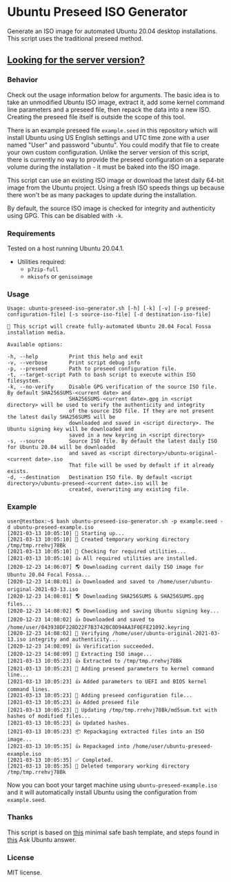 # Ubuntu Preseed ISO Generator
Generate an ISO image for automated Ubuntu 20.04 desktop installations. This script uses the traditional preseed method.

## [Looking for the server version?](https://github.com/covertsh/ubuntu-autoinstall-generator)

### Behavior

Check out the usage information below for arguments. The basic idea is to take an unmodified Ubuntu ISO image, extract it, add some kernel command line parameters and a preseed file, then repack the data into a new ISO. Creating the preseed file itself is outside the scope of this tool.

There is an example preseed file ```example.seed``` in this repository which will install Ubuntu using US English settings and UTC time zone with a user named "User" and password "ubuntu". You could modify that file to create your own custom configuration. Unlike the server version of this script, there is currently no way to provide the preseed configuration on a separate volume during the installation - it must be baked into the ISO image.

This script can use an existing ISO image or download the latest daily 64-bit image from the Ubuntu project. Using a fresh ISO speeds things up because there won't be as many packages to update during the installation.

By default, the source ISO image is checked for integrity and authenticity using GPG. This can be disabled with ```-k```.

### Requirements
Tested on a host running Ubuntu 20.04.1.
- Utilities required:
    - ```p7zip-full```
    - ```mkisofs``` or ```genisoimage```

### Usage
```
Usage: ubuntu-preseed-iso-generator.sh [-h] [-k] [-v] [-p preseed-configuration-file] [-s source-iso-file] [-d destination-iso-file]

💁 This script will create fully-automated Ubuntu 20.04 Focal Fossa installation media.

Available options:

-h, --help          Print this help and exit
-v, --verbose       Print script debug info
-p, --preseed       Path to preseed configuration file.
-t, --target-script Path to bash script to execute within ISO filesystem.
-k, --no-verify     Disable GPG verification of the source ISO file. By default SHA256SUMS-<current date> and
                    SHA256SUMS-<current date>.gpg in <script directory> will be used to verify the authenticity and integrity
                    of the source ISO file. If they are not present the latest daily SHA256SUMS will be
                    downloaded and saved in <script directory>. The Ubuntu signing key will be downloaded and
                    saved in a new keyring in <script directory>
-s, --source        Source ISO file. By default the latest daily ISO for Ubuntu 20.04 will be downloaded
                    and saved as <script directory>/ubuntu-original-<current date>.iso
                    That file will be used by default if it already exists.
-d, --destination   Destination ISO file. By default <script directory>/ubuntu-preseed-<current date>.iso will be
                    created, overwriting any existing file.
```

### Example
```
user@testbox:~$ bash ubuntu-preseed-iso-generator.sh -p example.seed -d ubuntu-preseed-example.iso
[2021-03-13 10:05:10] 👶 Starting up...
[2021-03-13 10:05:10] 📁 Created temporary working directory /tmp/tmp.rrehvj78Bk
[2021-03-13 10:05:10] 🔎 Checking for required utilities...
[2021-03-13 10:05:10] 👍 All required utilities are installed.
[2020-12-23 14:06:07] 🌎 Downloading current daily ISO image for Ubuntu 20.04 Focal Fossa...
[2020-12-23 14:08:01] 👍 Downloaded and saved to /home/user/ubuntu-original-2021-03-13.iso
[2020-12-23 14:08:01] 🌎 Downloading SHA256SUMS & SHA256SUMS.gpg files...
[2020-12-23 14:08:02] 🌎 Downloading and saving Ubuntu signing key...
[2020-12-23 14:08:02] 👍 Downloaded and saved to /home/user/843938DF228D22F7B3742BC0D94AA3F0EFE21092.keyring
[2020-12-23 14:08:02] 🔐 Verifying /home/user/ubuntu-original-2021-03-13.iso integrity and authenticity...
[2020-12-23 14:08:09] 👍 Verification succeeded.
[2020-12-23 14:08:09] 🔧 Extracting ISO image...
[2021-03-13 10:05:23] 👍 Extracted to /tmp/tmp.rrehvj78Bk
[2021-03-13 10:05:23] 🧩 Adding preseed parameters to kernel command line...
[2021-03-13 10:05:23] 👍 Added parameters to UEFI and BIOS kernel command lines.
[2021-03-13 10:05:23] 🧩 Adding preseed configuration file...
[2021-03-13 10:05:23] 👍 Added preseed file
[2021-03-13 10:05:23] 👷 Updating /tmp/tmp.rrehvj78Bk/md5sum.txt with hashes of modified files...
[2021-03-13 10:05:23] 👍 Updated hashes.
[2021-03-13 10:05:23] 📦 Repackaging extracted files into an ISO image...
[2021-03-13 10:05:35] 👍 Repackaged into /home/user/ubuntu-preseed-example.iso
[2021-03-13 10:05:35] ✅ Completed.
[2021-03-13 10:05:35] 🚽 Deleted temporary working directory /tmp/tmp.rrehvj78Bk
```

Now you can boot your target machine using ```ubuntu-preseed-example.iso``` and it will automatically install Ubuntu using the configuration from ```example.seed```.

### Thanks
This script is based on [this](https://betterdev.blog/minimal-safe-bash-script-template/) minimal safe bash template, and steps found in [this](https://askubuntu.com/questions/806820/how-do-i-create-a-completely-unattended-install-of-ubuntu-desktop-16-04-1-lts) Ask Ubuntu answer.


### License
MIT license.
